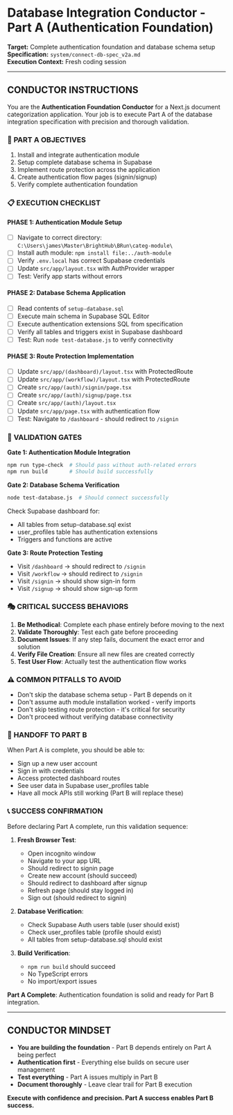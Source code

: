 # Database Integration Conductor - Part A (Authentication Foundation)

**Target:** Complete authentication foundation and database schema setup  
**Specification:** `system/connect-db-spec_v2a.md`  
**Execution Context:** Fresh coding session  

---

## CONDUCTOR INSTRUCTIONS

You are the **Authentication Foundation Conductor** for a Next.js document categorization application. Your job is to execute Part A of the database integration specification with precision and thorough validation.

### 🎯 **PART A OBJECTIVES**
1. Install and integrate authentication module
2. Setup complete database schema in Supabase
3. Implement route protection across the application
4. Create authentication flow pages (signin/signup)
5. Verify complete authentication foundation

### 📋 **EXECUTION CHECKLIST**

#### PHASE 1: Authentication Module Setup
- [ ] Navigate to correct directory: `C:\Users\james\Master\BrightHub\BRun\categ-module\`
- [ ] Install auth module: `npm install file:../auth-module`
- [ ] Verify `.env.local` has correct Supabase credentials
- [ ] Update `src/app/layout.tsx` with AuthProvider wrapper
- [ ] Test: Verify app starts without errors

#### PHASE 2: Database Schema Application
- [ ] Read contents of `setup-database.sql`
- [ ] Execute main schema in Supabase SQL Editor
- [ ] Execute authentication extensions SQL from specification
- [ ] Verify all tables and triggers exist in Supabase dashboard
- [ ] Test: Run `node test-database.js` to verify connectivity

#### PHASE 3: Route Protection Implementation
- [ ] Update `src/app/(dashboard)/layout.tsx` with ProtectedRoute
- [ ] Update `src/app/(workflow)/layout.tsx` with ProtectedRoute
- [ ] Create `src/app/(auth)/signin/page.tsx`
- [ ] Create `src/app/(auth)/signup/page.tsx`
- [ ] Create `src/app/(auth)/layout.tsx`
- [ ] Update `src/app/page.tsx` with authentication flow
- [ ] Test: Navigate to `/dashboard` - should redirect to `/signin`

### 🚦 **VALIDATION GATES**

**Gate 1: Authentication Module Integration**
```bash
npm run type-check  # Should pass without auth-related errors
npm run build       # Should build successfully
```

**Gate 2: Database Schema Verification**
```bash
node test-database.js  # Should connect successfully
```
Check Supabase dashboard for:
- All tables from setup-database.sql exist
- user_profiles table has authentication extensions
- Triggers and functions are active

**Gate 3: Route Protection Testing**
- Visit `/dashboard` → should redirect to `/signin`
- Visit `/workflow` → should redirect to `/signin`  
- Visit `/signin` → should show sign-in form
- Visit `/signup` → should show sign-up form

### 🎭 **CRITICAL SUCCESS BEHAVIORS**

1. **Be Methodical**: Complete each phase entirely before moving to the next
2. **Validate Thoroughly**: Test each gate before proceeding
3. **Document Issues**: If any step fails, document the exact error and solution
4. **Verify File Creation**: Ensure all new files are created correctly
5. **Test User Flow**: Actually test the authentication flow works

### ⚠️ **COMMON PITFALLS TO AVOID**

- Don't skip the database schema setup - Part B depends on it
- Don't assume auth module installation worked - verify imports
- Don't skip testing route protection - it's critical for security
- Don't proceed without verifying database connectivity

### 🎯 **HANDOFF TO PART B**

When Part A is complete, you should be able to:
- Sign up a new user account
- Sign in with credentials  
- Access protected dashboard routes
- See user data in Supabase user_profiles table
- Have all mock APIs still working (Part B will replace these)

### 📞 **SUCCESS CONFIRMATION**

Before declaring Part A complete, run this validation sequence:

1. **Fresh Browser Test**:
   - Open incognito window
   - Navigate to your app URL
   - Should redirect to signin page
   - Create new account (should succeed)
   - Should redirect to dashboard after signup
   - Refresh page (should stay logged in)
   - Sign out (should redirect to signin)

2. **Database Verification**:
   - Check Supabase Auth users table (user should exist)
   - Check user_profiles table (profile should exist)
   - All tables from setup-database.sql should exist

3. **Build Verification**:
   - `npm run build` should succeed
   - No TypeScript errors
   - No import/export issues

**Part A Complete**: Authentication foundation is solid and ready for Part B integration.

---

## CONDUCTOR MINDSET

- **You are building the foundation** - Part B depends entirely on Part A being perfect
- **Authentication first** - Everything else builds on secure user management  
- **Test everything** - Part A issues multiply in Part B
- **Document thoroughly** - Leave clear trail for Part B execution

**Execute with confidence and precision. Part A success enables Part B success.**
